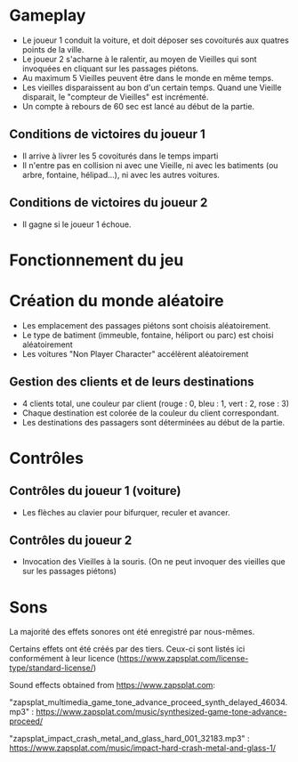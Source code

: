 # Gameplay

+ Le joueur 1 conduit la voiture, et doit déposer ses covoiturés aux quatres points de la ville.
+ Le joueur 2 s'acharne à le ralentir, au moyen de Vieilles qui sont invoquées en cliquant sur les passages piétons.
+ Au maximum 5 Vieilles peuvent être dans le monde en même temps.
+ Les vieilles disparaissent au bon d'un certain temps. Quand une Vieille disparait, le "compteur de Vieilles" est incrémenté.
+ Un compte à rebours de 60 sec est lancé au début de la partie.

## Conditions de victoires du joueur 1

+ Il arrive à livrer les 5 covoiturés dans le temps imparti
+ Il n'entre pas en collision ni avec une Vieille, ni avec les batiments (ou arbre, fontaine, hélipad...), ni avec les autres voitures.

## Conditions de victoires du joueur 2

+ Il gagne si le joueur 1 échoue.

# Fonctionnement du jeu

# Création du monde aléatoire
+ Les emplacement des passages piétons sont choisis aléatoirement.
+ Le type de batiment (immeuble, fontaine, héliport ou parc) est choisi aléatoirement
+ Les voitures "Non Player Character" accélèrent aléatoirement

## Gestion des clients et de leurs destinations
+ 4 clients total, une couleur par client (rouge : 0, bleu : 1, vert : 2, rose : 3)
+ Chaque destination est colorée de la couleur du client correspondant.
+ Les destinations des passagers sont déterminées au début de la partie.

# Contrôles

## Contrôles du joueur 1 (voiture)

+ Les flèches au clavier pour bifurquer, reculer et avancer.

## Contrôles du joueur 2 

+ Invocation des Vieilles à la souris. (On ne peut invoquer des vieilles que sur les passages piétons)

# Sons

La majorité des effets sonores ont été enregistré par nous-mêmes.

Certains effets ont été créés par des tiers. Ceux-ci sont listés ici conformément à leur licence (<https://www.zapsplat.com/license-type/standard-license/>)

Sound effects obtained from <https://www.zapsplat.com>:

"zapsplat_multimedia_game_tone_advance_proceed_synth_delayed_46034.mp3" : <https://www.zapsplat.com/music/synthesized-game-tone-advance-proceed/>

"zapsplat_impact_crash_metal_and_glass_hard_001_32183.mp3" : <https://www.zapsplat.com/music/impact-hard-crash-metal-and-glass-1/>
